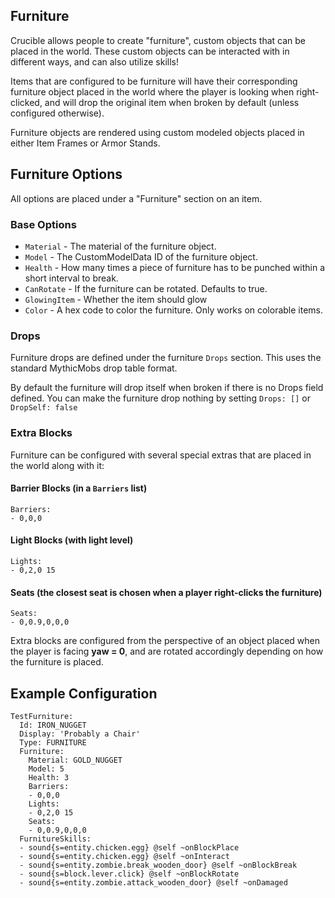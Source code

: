 Furniture
---------
Crucible allows people to create "furniture", custom objects that can be placed in the world. These custom objects can be interacted with in different ways, and can also utilize skills!

Items that are configured to be furniture will have their corresponding furniture object placed in the world where the player is looking when right-clicked, and will drop the original item when broken by default (unless configured otherwise).

Furniture objects are rendered using custom modeled objects placed in either Item Frames or Armor Stands.

Furniture Options
-----------------
All options are placed under a "Furniture" section on an item.

### Base Options
- `Material` - The material of the furniture object.
- `Model` - The CustomModelData ID of the furniture object.
- `Health` - How many times a piece of furniture has to be punched within a short interval to break.
- `CanRotate` - If the furniture can be rotated. Defaults to true.
- `GlowingItem` - Whether the item should glow
- `Color` - A hex code to color the furniture. Only works on colorable items.

### Drops
Furniture drops are defined under the furniture `Drops` section. This uses the standard MythicMobs drop table format.

By default the furniture will drop itself when broken if there is no Drops field defined. You can make the furniture drop nothing by setting `Drops: []` or `DropSelf: false`

### Extra Blocks
Furniture can be configured with several special extras that are placed in the world along with it:

#### Barrier Blocks (in a `Barriers` list)
    Barriers:
    - 0,0,0

#### Light Blocks (with light level)
    Lights:
    - 0,2,0 15

#### Seats (the closest seat is chosen when a player right-clicks the furniture)
    Seats:
    - 0,0.9,0,0,0

Extra blocks are configured from the perspective of an object placed when the player is facing **yaw = 0**, and are rotated accordingly depending on how the furniture is placed.

Example Configuration
---------------------
```
TestFurniture:
  Id: IRON_NUGGET
  Display: 'Probably a Chair'
  Type: FURNITURE
  Furniture:
    Material: GOLD_NUGGET
    Model: 5
    Health: 3
    Barriers:
    - 0,0,0
    Lights:
    - 0,2,0 15
    Seats:
    - 0,0.9,0,0,0
  FurnitureSkills:
  - sound{s=entity.chicken.egg} @self ~onBlockPlace
  - sound{s=entity.chicken.egg} @self ~onInteract
  - sound{s=entity.zombie.break_wooden_door} @self ~onBlockBreak
  - sound{s=block.lever.click} @self ~onBlockRotate
  - sound{s=entity.zombie.attack_wooden_door} @self ~onDamaged
```